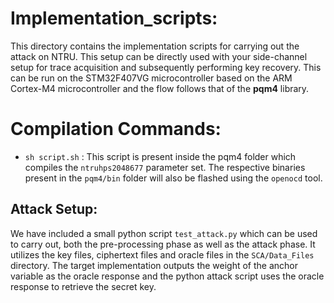 # Implementation_scripts:

This directory contains the implementation scripts for carrying out the attack on NTRU. This setup can be directly used with your side-channel setup for trace acquisition and subsequently performing key recovery. This can be run on the STM32F407VG microcontroller based on the ARM Cortex-M4 microcontroller and the flow follows that of the **pqm4** library.

# Compilation Commands:

- `sh script.sh` : This script is present inside the pqm4 folder which compiles the `ntruhps2048677` parameter set. The respective binaries present in the `pqm4/bin` folder will also be flashed using the `openocd` tool.

## Attack Setup:

We have included a small python script `test_attack.py` which can be used to carry out, both the pre-processing phase as well as the attack phase. It utilizes the key files, ciphertext files and oracle files in the `SCA/Data_Files` directory. The target implementation outputs the weight of the anchor variable as the oracle response and the python attack script uses the oracle response to retrieve the secret key.
